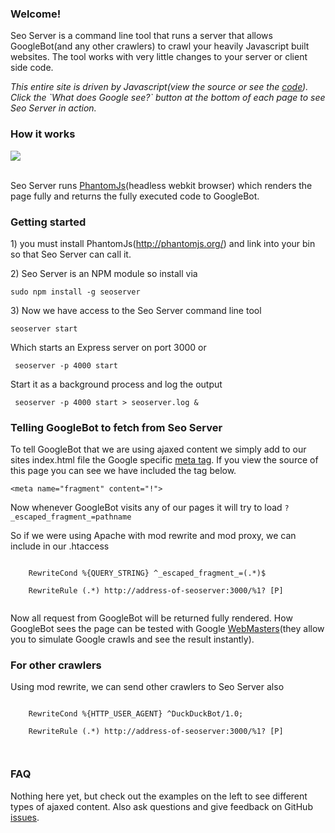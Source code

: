   <h3>Welcome!</h3>
  <p>Seo Server is a command line tool that runs a server that allows GoogleBot(and any other crawlers) to crawl your heavily Javascript built websites. The tool works with very little changes to your server or client side code.</p>
  <p><i>This entire site is driven by Javascript(view the source or see the <a href="https://github.com/apiengine/seoserver-site">code</a>). Click the `What does Google see?` button at the bottom of each page to see Seo Server in action.</i></p>

  <h3>How it works</h3>
  <img src="http://yuml.me/5b1b60bb" /><br /><br />
  <p>Seo Server runs <a href="http://phantomjs.org/">PhantomJs</a>(headless webkit browser) which renders the page fully and returns the fully executed code to GoogleBot.</p>
  
  <h3>Getting started</h3>
  <p>1) you must install PhantomJs(<a href="http://phantomjs.org/">http://phantomjs.org/</a>) and link into your bin so that Seo Server can call it.</p>
  <p>2) Seo Server is an NPM module so install via</p>
  <code>sudo npm install -g seoserver</code>
  <p>3) Now we have access to the Seo Server command line tool</p>
  <code>seoserver start</code>
  <p>Which starts an Express server on port 3000 or</p>
  <code> seoserver -p 4000 start</code> 
  <p>Start it as a background process and log the output</p>
  <code> seoserver -p 4000 start > seoserver.log &</code> 

  <h3>Telling GoogleBot to fetch from Seo Server</h3>
  <p>To tell GoogleBot that we are using ajaxed content we simply add to our sites index.html file the Google specific <a href="https://developers.google.com/webmasters/ajax-crawling/docs/specification">meta tag</a>. If you view the source of this page you can see we have included the tag below. </p>
  <code>&lt;meta name="fragment" content="!"&gt;</code>
  <p>Now whenever GoogleBot visits any of our pages it will try to load <code>?_escaped_fragment_=pathname</code></p>
  <p>So if we were using Apache with mod rewrite and mod proxy, we can include in our .htaccess</p>
  <code>
    RewriteCond %{QUERY_STRING} ^_escaped_fragment_=(.*)$<br />
    RewriteRule (.*) http://address-of-seoserver:3000/%1? [P]
  </code>
  <p>Now all request from GoogleBot will be returned fully rendered. How GoogleBot sees the page can be tested with Google <a href="http://www.google.com/webmasters/">WebMasters</a>(they allow you to simulate Google crawls and see the result instantly).</p>

  <h3>For other crawlers</h3>
  <p>
    Using mod rewrite, we can send other crawlers to Seo Server also
  </p>
  <code>
    RewriteCond %{HTTP_USER_AGENT} ^DuckDuckBot/1.0;<br />
    RewriteRule (.*) http://address-of-seoserver:3000/%1? [P]

  </code>
  <h3>FAQ</h3>
  <p>Nothing here yet, but check out the examples on the left to see different types of ajaxed content. Also ask questions and give feedback on GitHub <a href="https://github.com/apiengine/seoserver/issues">issues</a>.
